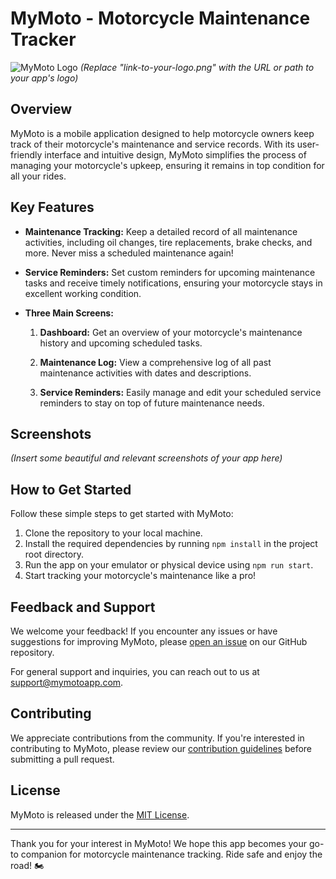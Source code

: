 # MyMoto - Motorcycle Maintenance Tracker

![MyMoto Logo]([https://link-to-your-logo.png](https://github.com/Chewbacca-14/MyMotoV2/blob/master/assets/images/MyMotoIcon.png?raw=true)) *(Replace "link-to-your-logo.png" with the URL or path to your app's logo)*

## Overview

MyMoto is a mobile application designed to help motorcycle owners keep track of their motorcycle's maintenance and service records. With its user-friendly interface and intuitive design, MyMoto simplifies the process of managing your motorcycle's upkeep, ensuring it remains in top condition for all your rides.

## Key Features

- **Maintenance Tracking:** Keep a detailed record of all maintenance activities, including oil changes, tire replacements, brake checks, and more. Never miss a scheduled maintenance again!

- **Service Reminders:** Set custom reminders for upcoming maintenance tasks and receive timely notifications, ensuring your motorcycle stays in excellent working condition.

- **Three Main Screens:**

  1. **Dashboard:** Get an overview of your motorcycle's maintenance history and upcoming scheduled tasks.

  2. **Maintenance Log:** View a comprehensive log of all past maintenance activities with dates and descriptions.

  3. **Service Reminders:** Easily manage and edit your scheduled service reminders to stay on top of future maintenance needs.

## Screenshots

*(Insert some beautiful and relevant screenshots of your app here)*

## How to Get Started

Follow these simple steps to get started with MyMoto:

1. Clone the repository to your local machine.
2. Install the required dependencies by running `npm install` in the project root directory.
3. Run the app on your emulator or physical device using `npm run start`.
4. Start tracking your motorcycle's maintenance like a pro!

## Feedback and Support

We welcome your feedback! If you encounter any issues or have suggestions for improving MyMoto, please [open an issue](https://link-to-your-issue-tracker) on our GitHub repository.

For general support and inquiries, you can reach out to us at support@mymotoapp.com.

## Contributing

We appreciate contributions from the community. If you're interested in contributing to MyMoto, please review our [contribution guidelines](https://link-to-your-contributing-guide) before submitting a pull request.

## License

MyMoto is released under the [MIT License](https://link-to-your-license-file).

---

Thank you for your interest in MyMoto! We hope this app becomes your go-to companion for motorcycle maintenance tracking. Ride safe and enjoy the road! 🏍️
